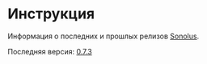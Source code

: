 # Инструкция

Информация о последних и прошлых релизов [Sonolus](https://sonolus.com).

Последняя версия: [0.7.3](./versions/0.7.3.md)
